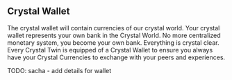 ## Crystal Wallet

The crystal wallet will contain currencies of our crystal world. Your crystal wallet represents your own bank in the Crystal World. No more centralized monetary system, you become your own bank. Everything is crystal clear. Every Crystal Twin is equipped of a Crystal Wallet to ensure you always have your Crystal Currencies to exchange with your peers and experiences. 

TODO: sacha - add details for wallet 

